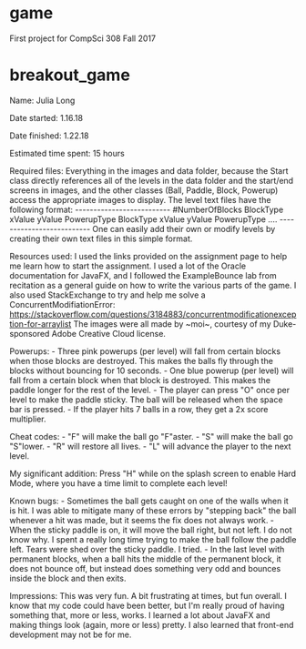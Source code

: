 game
====

First project for CompSci 308 Fall 2017
# breakout_game

Name: Julia Long

Date started: 1.16.18

Date finished: 1.22.18

Estimated time spent: 15 hours

Required files: 
	Everything in the images and data folder, because the Start class directly references all of the levels in the data folder and the start/end screens
	in images, and the other classes (Ball, Paddle, Block, Powerup) access the appropriate images to display.
	The level text files have the following format:
	--------------------------
	#NumberOfBlocks
	BlockType xValue yValue PowerupType
	BlockType xValue yValue PowerupType
				....
	--------------------------
	One can easily add their own or modify levels by creating their own text files in this simple format.

Resources used:
	I used the links provided on the assignment page to help me learn how to start the assignment. I used a lot of the Oracle documentation for 
	JavaFX, and I followed the ExampleBounce lab from recitation as a general guide on how to write the various parts of the game.
	I also used StackExchange to try and help me solve a ConcurrentModifiationError:
	https://stackoverflow.com/questions/3184883/concurrentmodificationexception-for-arraylist
	The images were all made by ~moi~, courtesy of my Duke-sponsored Adobe Creative Cloud license. 
	
Powerups:
	- Three pink powerups (per level) will fall from certain blocks when those blocks are destroyed.
	This makes the balls fly through the blocks without bouncing for 10 seconds.
	- One blue powerup (per level) will fall from a certain block when that block is destroyed.
	This makes the paddle longer for the rest of the level.
	- The player can press "O" once per level to make the paddle sticky. The ball will be released when the space bar is pressed.
	- If the player hits 7 balls in a row, they get a 2x score multiplier.
	
Cheat codes: 
	- "F" will make the ball go "F"aster.
	- "S" will make the ball go "S"lower.
	- "R" will restore all lives. 
	- "L" will advance the player to the next level.
	
My significant addition:
	Press "H" while on the splash screen to enable Hard Mode, where you have a time limit to complete each level!

Known bugs: 
	- Sometimes the ball gets caught on one of the walls when it is hit. I was able to mitigate many of these errors by "stepping back" the ball
	whenever a hit was made, but it seems the fix does not always work.
	- When the sticky paddle is on, it will move the ball right, but not left. I do not know why. I spent a really long time trying to make the ball
	follow the paddle left. Tears were shed over the sticky paddle. I tried.
	- In the last level with permanent blocks, when a ball hits the middle of the permanent block, it does not bounce off, but instead does something 
	very odd and bounces inside the block and then exits.
	
Impressions:
	This was very fun. A bit frustrating at times, but fun overall. I know that my code could have been better, but I'm really proud of having something 
	that, more or less, works.
	I learned a lot about JavaFX and making things look (again, more or less) pretty. I also learned that front-end development may not be for me.